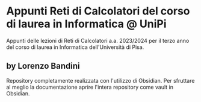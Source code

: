# Appunti Reti di Calcolatori del corso di laurea in Informatica @ UniPi
Appunti delle lezioni di Reti di Calcolatori a.a. 2023/2024 per il terzo anno del corso di laurea in Informatica dell'Università di Pisa.

by Lorenzo Bandini
--- 

Repository completamente realizzata con l'utilizzo di Obsidian. Per sfruttare al meglio la documentazione aprire l'intera repository come vault in Obsidian.

